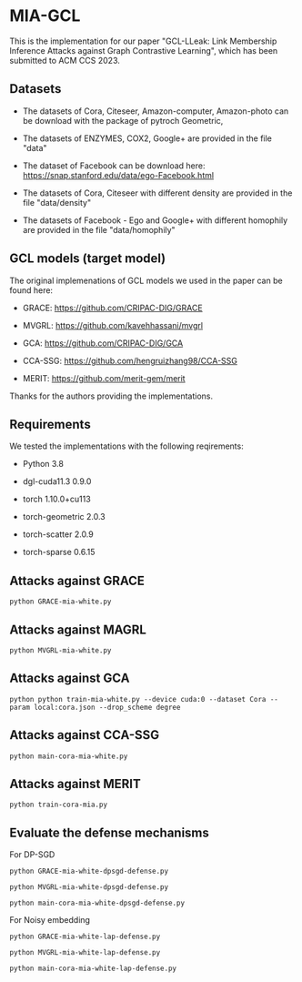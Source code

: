 # MIA-GCL
This is the implementation for our paper "GCL-LLeak: Link Membership Inference Attacks against Graph Contrastive Learning", which has been submitted to ACM CCS 2023.

## Datasets

- The datasets of Cora, Citeseer, Amazon-computer, Amazon-photo can be download with the package of pytroch Geometric, 

- The datasets of ENZYMES, COX2, Google+ are provided in the file "data"
 
- The dataset of Facebook can be download here: https://snap.stanford.edu/data/ego-Facebook.html
 
- The datasets of Cora, Citeseer with different density are provided in the file "data/density"
 
- The datasets of Facebook - Ego and Google+ with different homophily are provided in the file "data/homophily"

## GCL models (target model)

The original implemenations of GCL models we used in the paper can be found here:

- GRACE: https://github.com/CRIPAC-DIG/GRACE

- MVGRL: https://github.com/kavehhassani/mvgrl

- GCA: https://github.com/CRIPAC-DIG/GCA

- CCA-SSG: https://github.com/hengruizhang98/CCA-SSG

- MERIT: https://github.com/merit-gem/merit

Thanks for the authors providing the implementations. 

## Requirements

We tested the implementations with the following reqirements:

 - Python 3.8
 
 - dgl-cuda11.3 0.9.0 
 
 - torch 1.10.0+cu113
 
 - torch-geometric 2.0.3 
 
 - torch-scatter 2.0.9 
 
 - torch-sparse 0.6.15   

## Attacks against GRACE

    python GRACE-mia-white.py
    
## Attacks against MAGRL

    python MVGRL-mia-white.py
    
## Attacks against GCA

    python python train-mia-white.py --device cuda:0 --dataset Cora --param local:cora.json --drop_scheme degree
    
## Attacks against CCA-SSG

    python main-cora-mia-white.py
    
## Attacks against MERIT

    python train-cora-mia.py
    
## Evaluate the defense mechanisms

For DP-SGD

    python GRACE-mia-white-dpsgd-defense.py
    
    python MVGRL-mia-white-dpsgd-defense.py
    
    python main-cora-mia-white-dpsgd-defense.py

For Noisy embedding

    python GRACE-mia-white-lap-defense.py
    
    python MVGRL-mia-white-lap-defense.py
    
    python main-cora-mia-white-lap-defense.py



